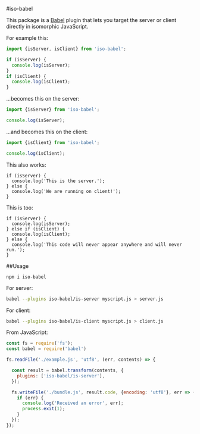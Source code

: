 #iso-babel

This package is a [Babel](https://github.com/babel/babel) plugin that lets you target the
server or client directly in isomorphic JavaScript.

For example this:

```javascript
import {isServer, isClient} from 'iso-babel';

if (isServer) {
  console.log(isServer);
}
if (isClient) {
  console.log(isClient);
}
```

...becomes this on the server:

```javascript
import {isServer} from 'iso-babel';

console.log(isServer);
```

...and becomes this on the client:

```javascript
import {isClient} from 'iso-babel';

console.log(isClient);
```

This also works:

```
if (isServer) {
  console.log('This is the server.');
} else {
  console.log('We are running on client!');
}
```

This is too:

```
if (isServer) {
  console.log(isServer);
} else if (isClient) {
  console.log(isClient);
} else {
  console.log('This code will never appear anywhere and will never run.');
}
```

##Usage

```
npm i iso-babel
```
For server:
```bash
babel --plugins iso-babel/is-server myscript.js > server.js
```
For client:
```bash
babel --plugins iso-babel/is-client myscript.js > client.js
```

From JavaScript:

```javascript
const fs = require('fs');
const babel = require('babel')

fs.readFile('./example.js', 'utf8', (err, contents) => {

  const result = babel.transform(contents, {
    plugins: ['iso-babel/is-server'],
  });

  fs.writeFile('./bundle.js', result.code, {encoding: 'utf8'}, err => {
    if (err) {
      console.log('Received an error', err);
      process.exit(1);
    }
  });
});
```

